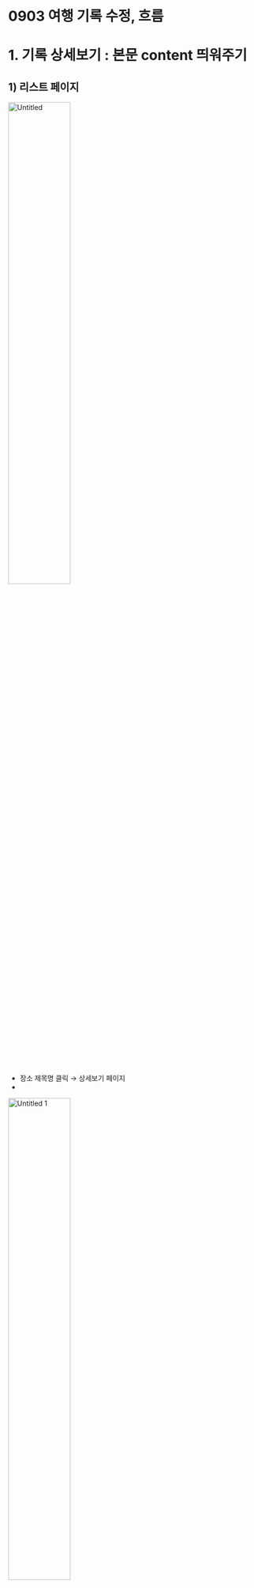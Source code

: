 # 0903 여행 기록 수정, 흐름

# 1. 기록 상세보기 : 본문 content 띄워주기

## 1) 리스트 페이지

<img width="50%" src="https://github.com/minjiKim87/SpringAWS_Study/assets/68892132/86b40436-33cc-40e5-a8b6-3d3ef18f11ed.png" alt="Untitled">


- 장소 제목명 클릭 → 상세보기 페이지
- 
<img width="50%" src="https://github.com/minjiKim87/SpringAWS_Study/assets/68892132/25d43e53-b964-47e6-86b0-e941ed276cb1.png" alt="Untitled 1">


- 입력을 한 순서 = db에 post된 순서대로 내용이 들어가길래 날짜 순서대로 보여주도록 함

<img width="50%" src="https://github.com/minjiKim87/SpringAWS_Study/assets/68892132/b7fea4bf-0c25-4c2c-9128-7d542e472a86.png" alt="Untitled 2">


<img width="50%" src="https://github.com/minjiKim87/SpringAWS_Study/assets/68892132/8e09e08f-0a65-42da-beff-36e41ca4f5aa.png" alt="Untitled 3">

<aside>
    
💡 잠깐 고민한것 : 상세보기 페이지에서 바로 수정…? 근데 수정 페이지를 따로 두는게 나은것 같다.

</aside>

## 2) 수정 버튼(링크) 클릭 → 수정 페이지

- 방금 본 상세정보의 내용을 그대로 가져오면서, 텍스트 필드말고 입력필드로 받음
    - 본문 content내용이 존재할 경우 보여주고, 없다면 날짜에 빈칸으로 보여줌

<img width="50%" src="https://github.com/minjiKim87/SpringAWS_Study/assets/68892132/92f104ca-b8a3-46b4-ae8c-6c7fdf3a345f.png" alt="Untitled 4">


# 2. 수정페이지에서 update

## 3)update 하기 1 : 기본정보(제목, 장소)랑 본문 내용

<img width="50%" src="https://github.com/minjiKim87/SpringAWS_Study/assets/68892132/396e7708-e3c5-4023-8900-29ceb9aa0d58.png" alt="Untitled 5">


입력필드에서 바로 수정 

제목, 장소, 본문 내용 수정 입력

<img width="50%" src="https://github.com/minjiKim87/SpringAWS_Study/assets/68892132/d3210ae5-c2bb-43ce-a69d-f91a198325b9.png" alt="Untitled 6">


저장 성공

<img width="50%" src="https://github.com/minjiKim87/SpringAWS_Study/assets/68892132/91f19310-ec37-4172-afac-3eb7ea144624.png" alt="Untitled 7">

<img width="50%" src="https://github.com/minjiKim87/SpringAWS_Study/assets/68892132/a2acf341-298c-40d5-a69f-d5637765ae6a.png" alt="Untitled 8">

update 잘 됨

- 이때 본문 내용 수정하면 PUT으로 반영, 추가시 POST로 반영. 다만 빈칸일 경우에는 데이터베이스에 아예 추가되지 않도록 함

## 4)update 하기 2 : 날짜 관련

- 기존은 24~30일

<img width="50%" src="https://github.com/minjiKim87/SpringAWS_Study/assets/68892132/24f1fb5f-583d-4045-8ac2-c6ffc0a5b5aa.png" alt="Untitled 9">

- 22~25로 기본정보 수정하면 페이지 reload시
    - records의 데이터베이스 테이블 start_date, end_date변경됨
    - 수정 페이지에서 밑에 본문이 24~30일로 띄워져있던게 변경됨

<img width="50%" src="https://github.com/minjiKim87/SpringAWS_Study/assets/68892132/6dd1cbcd-b3db-41ad-b4e8-23a8a32e5249.png" alt="Untitled 10">

<img width="50%"  src="https://github.com/minjiKim87/SpringAWS_Study/assets/68892132/5096774a-892e-490f-a8f3-401e2d2bb090.png" alt="Untitled 11">

<img width="50%" src="https://github.com/minjiKim87/SpringAWS_Study/assets/68892132/4164d3a0-9f6f-48da-a2a1-fd26a1bf2594.png" alt="Untitled 12">


→ 본문 템플릿 보여주는것도 자동 수정

## 5)update 날짜수정과 본문 내용 관련

- 기본 정보 날짜 수정을 하면, records의 기본 정보와, 보여지는 본문 content의 템플릿(날짜별 입력 필드)가 바뀐다
- 그러면 기존 날짜의 content값은 어떻게 할까?

예시로 위에서 24 ~ 30에서 22 ~ 25로 수정했는데, 그럼 기존의 26~30(중에 content가 존재하던 행들.빈칸이면 행도 없음)은 어떻게 되나

일단은 삭제하지 않도록 남겨뒀다.

만약에 날짜를 또 수정하면 그때의 남아있던 값이 다시 불러와진다.

<img width="50%" src="https://github.com/minjiKim87/SpringAWS_Study/assets/68892132/8a3408f9-f3c2-44f2-836d-0354c983ec1c.png" alt="Untitled 13">

원래는 팝업창 같은것 띄워서 미해당 날짜 삭제되는데 괜찮습니까? 물어보고 날짜 변경시 해당하지 않는 날짜의 값도 삭제할것 같은데 

날짜 다시 수정하는 이슈 추후 해결하면서 같이 기능 구현할것.

# 3. 간단한 CSS 추가함

# 4. 흐름 + 버튼 추가

<img width="50%" src="https://github.com/minjiKim87/SpringAWS_Study/assets/68892132/acfb8007-8966-4f72-b901-794232298200.png" alt="Untitled 14">

<img width="50%" src="https://github.com/minjiKim87/SpringAWS_Study/assets/68892132/4372611b-9242-4a21-ba64-7f428ded0941.png" alt="Untitled 14">


<aside>
💡 새 여행기록 작성 클릭

</aside>

- 새 여행기록 작성 클릭시 : 기본정보 저장, 템플릿 생성, contents 저장

<img width="50%"  src="https://github.com/minjiKim87/SpringAWS_Study/assets/68892132/2b53befc-1b4d-432a-a63b-673a0c3620b0.png" alt="Untitled 15">

<img width="50%"  src="https://github.com/minjiKim87/SpringAWS_Study/assets/68892132/6ed329f0-e1b6-45b1-9abe-8028818e12ff.png" alt="Untitled 16">

<img width="50%" src="https://github.com/minjiKim87/SpringAWS_Study/assets/68892132/2a1891a5-f2fb-4f1d-ad3d-6f9fae5e9010.png" alt="Untitled 17">

- 여행 기록 리스트로 가기 버튼 클릭 → 내용 추가

<img width="50%" src="https://github.com/minjiKim87/SpringAWS_Study/assets/68892132/dd9e6d64-65ea-4dcd-a1c9-6d792aa29379.png" alt="Untitled 18">

<img width="50%" src="https://github.com/minjiKim87/SpringAWS_Study/assets/68892132/4a4b2824-3732-4737-85d0-699dee89da72.png" alt="Untitled 19">

<aside>
💡 간단 여행기록 추가

</aside>

<img width="50%"  src="https://github.com/minjiKim87/SpringAWS_Study/assets/68892132/826051e5-93fd-4bb9-88de-abe052637c30.png" alt="Untitled 20">

- submit누르면 reload되고, 리스트 밑에 보면 내용 추가

<img width="50%" src="https://github.com/minjiKim87/SpringAWS_Study/assets/68892132/640c5f4a-6180-47f1-b741-0d4eabb3a0d3.png" alt="Untitled 21">

<aside>
💡 제목 클릭시 → 상세보기 페이지

</aside>


<aside>
💡 수정 클릭시 → 수정 페이지

</aside>
<img width="50%" src="https://github.com/minjiKim87/SpringAWS_Study/assets/68892132/fa4de826-e0a9-47ff-8ca9-e4d319471568.png" alt="Untitled 22">

<img width="50%" src="https://github.com/minjiKim87/SpringAWS_Study/assets/68892132/8745703c-4133-4133-b14b-98b08dfbcefd.png" alt="Untitled 23">

- 기록 상세 보기 누르면 해당 기록 id페이지로 감
- 여행기록 리스트로 가는 버튼.

![Untitled](0903%20%E1%84%8B%E1%85%A7%E1%84%92%E1%85%A2%E1%86%BC%20%E1%84%80%E1%85%B5%E1%84%85%E1%85%A9%E1%86%A8%20%E1%84%89%E1%85%AE%E1%84%8C%E1%85%A5%E1%86%BC,%20%E1%84%92%E1%85%B3%E1%84%85%E1%85%B3%E1%86%B7%2038a6417f2c3a4d989a77d23e0cb300e4/Untitled%2023.png)

# 할것

1. 프론트 모양새를 시도해볼까…이것도 오래걸릴것 같아서 지금 해봐도  될것 같다
    - 아니면 합치는게 우선인가
2. 개인적으로 먼저 할 수 있는건 완전 부가기능인 해시태그 기능
    - 본문 content에서 #해시태그 인식 후 db에 저장, 보여주기, content 수정시 해시태그도 같이 업데이트 등등…
    - `var hashtags = text.match(/#\w+/g);`
3. html이랑 js 분리…근데 프론트까지 하고 해도 될지도
